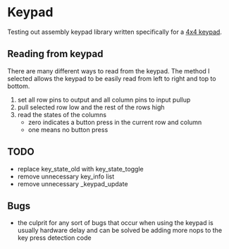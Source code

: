 # Keypad
Testing out assembly keypad library written specifically for a [4x4 keypad](https://components101.com/sites/default/files/component_datasheet/4x4%20Keypad%20Module%20Datasheet.pdf).

## Reading from keypad
There are many different ways to read from the keypad. The method I selected allows the keypad to be easily read from left to right and top to bottom.
 1. set all row pins to output and all column pins to input pullup
 2. pull selected row low and the rest of the rows high
 3. read the states of the columns
    - zero indicates a button press in the current row and column
    - one means no button press

## TODO
 - replace key_state_old with key_state_toggle
 - remove unnecessary key_info list
 - remove unnecessary _keypad_update

## Bugs
 - the culprit for any sort of bugs that occur when using the keypad is usually hardware delay and can be solved be adding more nops to the key press detection code

